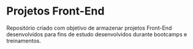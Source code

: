 # Projetos Front-End

Repositório criado com objetivo de armazenar projetos Front-End desenvolvidos para fins de estudo
desenvolvidos durante bootcamps e treinamentos.
